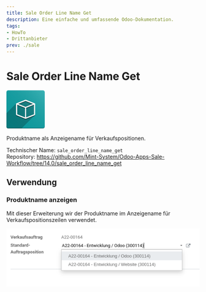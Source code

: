 ```yaml
---
title: Sale Order Line Name Get
description: Eine einfache und umfassende Odoo-Dokumentation.
tags:
- HowTo
- Drittanbieter
prev: ./sale
---
```

# Sale Order Line Name Get
![icon_oms_box](attachments/icon_oms_box.png)

Produktname als Anzeigename für Verkaufspositionen.

Technischer Name: `sale_order_line_name_get`\
Repository: <https://github.com/Mint-System/Odoo-Apps-Sale-Workflow/tree/14.0/sale_order_line_name_get>

## Verwendung

### Produktname anzeigen

Mit dieser Erweiterung wir der Produktname im Anzeigename für Verkaufspositionszeilen verwendet.

![](attachments/Sale%20Order%20Line%20Name%20Get.png)